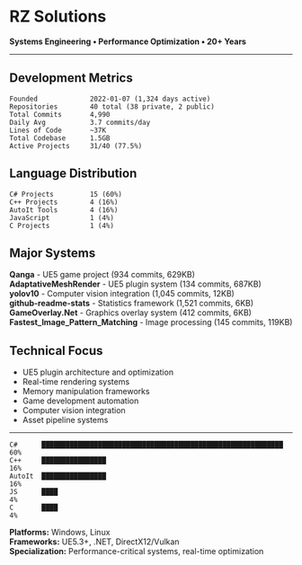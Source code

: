 # RZ Solutions
**Systems Engineering • Performance Optimization • 20+ Years**

---

## Development Metrics

```
Founded             2022-01-07 (1,324 days active)
Repositories        40 total (38 private, 2 public)
Total Commits       4,990
Daily Avg           3.7 commits/day
Lines of Code       ~37K
Total Codebase      1.5GB
Active Projects     31/40 (77.5%)
```

## Language Distribution

```
C# Projects         15 (60%)
C++ Projects        4 (16%)  
AutoIt Tools        4 (16%)
JavaScript          1 (4%)
C Projects          1 (4%)
```

## Major Systems

**Qanga** - UE5 game project (934 commits, 629KB)  
**AdaptativeMeshRender** - UE5 plugin system (134 commits, 687KB)  
**yolov10** - Computer vision integration (1,045 commits, 12KB)  
**github-readme-stats** - Statistics framework (1,521 commits, 6KB)  
**GameOverlay.Net** - Graphics overlay system (412 commits, 6KB)  
**Fastest_Image_Pattern_Matching** - Image processing (145 commits, 119KB)  

## Technical Focus

- UE5 plugin architecture and optimization
- Real-time rendering systems  
- Memory manipulation frameworks
- Game development automation
- Computer vision integration
- Asset pipeline systems

---

```
C#      ████████████████████████████████████████████████████████████ 60%
C++     ████████████████                                             16%  
AutoIt  ████████████████                                             16%
JS      ████                                                          4%
C       ████                                                          4%
```

**Platforms:** Windows, Linux  
**Frameworks:** UE5.3+, .NET, DirectX12/Vulkan  
**Specialization:** Performance-critical systems, real-time optimization